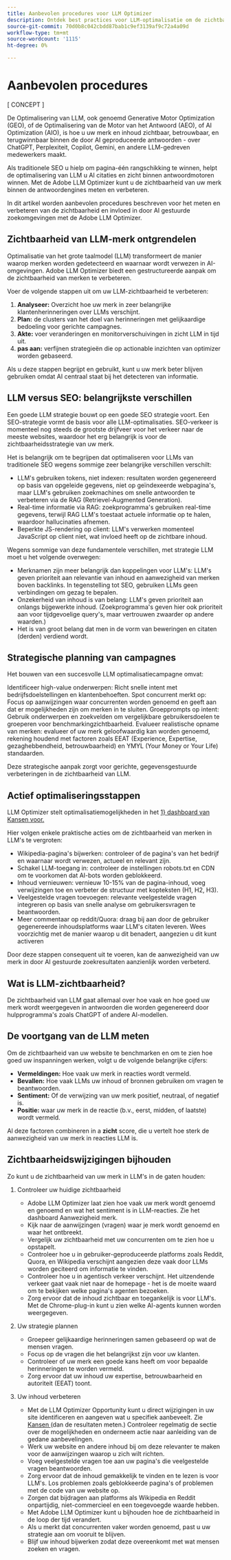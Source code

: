 ```yaml
---
title: Aanbevolen procedures voor LLM Optimizer
description: Ontdek best practices voor LLM-optimalisatie om de zichtbaarheid van merken in AI-zoekopdrachten te verhogen. Inzichten voor benchmarking en optimalisering van inhoud.
source-git-commit: 70d0b8c042cbdd87bab1c9ef3139af9c72a4a09d
workflow-type: tm+mt
source-wordcount: '1115'
ht-degree: 0%

---
```



# Aanbevolen procedures

[ CONCEPT ]

De Optimalisering van LLM, ook genoemd Generative Motor Optimization (GEO), of de Optimalisering van de Motor van het Antwoord (AEO), of AI Optimization (AIO), is hoe u uw merk en inhoud zichtbaar, betrouwbaar, en terugwinnbaar binnen de door AI geproduceerde antwoorden - over ChatGPT, Perplexiteit, Copilot, Gemini, en andere LLM-gedreven medewerkers maakt.

Als traditionele SEO u hielp om pagina-één rangschikking te winnen, helpt de optimalisering van LLM u AI citaties en zicht binnen antwoordmotoren winnen. Met de Adobe LLM Optimizer kunt u de zichtbaarheid van uw merk binnen de antwoordengines meten en verbeteren.

In dit artikel worden aanbevolen procedures beschreven voor het meten en verbeteren van de zichtbaarheid en invloed in door AI gestuurde zoekomgevingen met de Adobe LLM Optimizer.

## Zichtbaarheid van LLM-merk ontgrendelen

Optimalisatie van het grote taalmodel (LLM) transformeert de manier waarop merken worden gedetecteerd en waarnaar wordt verwezen in AI-omgevingen. Adobe LLM Optimizer biedt een gestructureerde aanpak om de zichtbaarheid van merken te verbeteren.

Voer de volgende stappen uit om uw LLM-zichtbaarheid te verbeteren:

1. **Analyseer:** Overzicht hoe uw merk in zeer belangrijke klantenherinneringen over LLMs verschijnt.
2. **Plan:** de clusters van het doel van herinneringen met gelijkaardige bedoeling voor gerichte campagnes.
3. **Akte:** voer veranderingen en monitorverschuivingen in zicht LLM in tijd uit.
4. **pas aan:** verfijnen strategieën die op actionable inzichten van optimizer worden gebaseerd.

<!--insert image-->

Als u deze stappen begrijpt en gebruikt, kunt u uw merk beter blijven gebruiken omdat AI centraal staat bij het detecteren van informatie.

## LLM versus SEO: belangrijkste verschillen

Een goede LLM strategie bouwt op een goede SEO strategie voort. Een SEO-strategie vormt de basis voor alle LLM-optimalisaties. SEO-verkeer is momenteel nog steeds de grootste drijfveer voor het verkeer naar de meeste websites, waardoor het erg belangrijk is voor de zichtbaarheidsstrategie van uw merk.

Het is belangrijk om te begrijpen dat optimaliseren voor LLMs van traditionele SEO wegens sommige zeer belangrijke verschillen verschilt:

* LLM&#39;s gebruiken tokens, niet indexen: resultaten worden gegenereerd op basis van opgeleide gegevens, niet op geïndexeerde webpagina&#39;s, maar LLM&#39;s gebruiken zoekmachines om snelle antwoorden te verbeteren via de RAG (Retrievel-Augmented Generation).
* Real-time informatie via RAG: zoekprogramma&#39;s gebruiken real-time gegevens, terwijl RAG LLM&#39;s toestaat actuele informatie op te halen, waardoor hallucinaties afnemen.
* Beperkte JS-rendering op client: LLM&#39;s verwerken momenteel JavaScript op client niet, wat invloed heeft op de zichtbare inhoud.

Wegens sommige van deze fundamentele verschillen, met strategie LLM moet u het volgende overwegen:

* Merknamen zijn meer belangrijk dan koppelingen voor LLM&#39;s: LLM&#39;s geven prioriteit aan relevantie van inhoud en aanwezigheid van merken boven backlinks. In tegenstelling tot SEO, gebruiken LLMs geen verbindingen om gezag te bepalen.
* Onzekerheid van inhoud is van belang: LLM&#39;s geven prioriteit aan onlangs bijgewerkte inhoud. (Zoekprogramma&#39;s geven hier ook prioriteit aan voor tijdgevoelige query&#39;s, maar vertrouwen zwaarder op andere waarden.)
* Het is van groot belang dat men in de vorm van beweringen en citaten (derden) verdiend wordt.

## Strategische planning van campagnes

Het bouwen van een succesvolle LLM optimalisatiecampagne omvat:

Identificeer high-value onderwerpen: Richt snelle intent met bedrijfsdoelstellingen en klantenbehoeften.
Spot concurrent merkt op: Focus op aanwijzingen waar concurrenten worden genoemd en geeft aan dat er mogelijkheden zijn om merken in te sluiten.
Groepprompts op intent: Gebruik onderwerpen en zoekvelden om vergelijkbare gebruikersdoelen te groeperen voor benchmarkingzichtbaarheid.
Evalueer realistische opname van merken: evalueer of uw merk geloofwaardig kan worden genoemd, rekening houdend met factoren zoals EEAT (Experience, Expertise, gezaghebbendheid, betrouwbaarheid) en YMYL (Your Money or Your Life) standaarden.

Deze strategische aanpak zorgt voor gerichte, gegevensgestuurde verbeteringen in de zichtbaarheid van LLM.


## Actief optimaliseringsstappen

LLM Optimizer stelt optimalisatiemogelijkheden in het [ 1} dashboard van Kansen voor.](/help/dashboards/opportunities.md)

Hier volgen enkele praktische acties om de zichtbaarheid van merken in LLM&#39;s te vergroten:

* Wikipedia-pagina&#39;s bijwerken: controleer of de pagina&#39;s van het bedrijf en waarnaar wordt verwezen, actueel en relevant zijn.
* Schakel LLM-toegang in: controleer de instellingen robots.txt en CDN om te voorkomen dat AI-bots worden geblokkeerd.
* Inhoud vernieuwen: vernieuw 10-15% van de pagina-inhoud, voeg verwijzingen toe en verbeter de structuur met kopteksten (H1, H2, H3).
* Veelgestelde vragen toevoegen: relevante veelgestelde vragen integreren op basis van snelle analyse om gebruikersvragen te beantwoorden.
* Meer commentaar op reddit/Quora: draag bij aan door de gebruiker gegenereerde inhoudsplatforms waar LLM&#39;s citaten leveren. Wees voorzichtig met de manier waarop u dit benadert, aangezien u dit kunt activeren

Door deze stappen consequent uit te voeren, kan de aanwezigheid van uw merk in door AI gestuurde zoekresultaten aanzienlijk worden verbeterd.



## Wat is LLM-zichtbaarheid?

De zichtbaarheid van LLM gaat allemaal over hoe vaak en hoe goed uw merk wordt weergegeven in antwoorden die worden gegenereerd door hulpprogramma&#39;s zoals ChatGPT of andere AI-modellen.

## De voortgang van de LLM meten

Om de zichtbaarheid van uw website te benchmarken en om te zien hoe goed uw inspanningen werken, volgt u de volgende belangrijke cijfers:

* **Vermeldingen:** Hoe vaak uw merk in reacties wordt vermeld.
* **Bevallen:** Hoe vaak LLMs uw inhoud of bronnen gebruiken om vragen te beantwoorden.
* **Sentiment:** Of de verwijzing van uw merk positief, neutraal, of negatief is.
* **Positie:** waar uw merk in de reactie (b.v., eerst, midden, of laatste) wordt vermeld.

Al deze factoren combineren in a **zicht** score, die u vertelt hoe sterk de aanwezigheid van uw merk in reacties LLM is.

## Zichtbaarheidswijzigingen bijhouden

Zo kunt u de zichtbaarheid van uw merk in LLM&#39;s in de gaten houden:

1. Controleer uw huidige zichtbaarheid
   * Adobe LLM Optimizer laat zien hoe vaak uw merk wordt genoemd en genoemd en wat het sentiment is in LLM-reacties. Zie het dashboard Aanwezigheid merk.
   * Kijk naar de aanwijzingen (vragen) waar je merk wordt genoemd en waar het ontbreekt.
   * Vergelijk uw zichtbaarheid met uw concurrenten om te zien hoe u opstapelt.
   * Controleer hoe u in gebruiker-geproduceerde platforms zoals Reddit, Quora, en Wikipedia verschijnt aangezien deze vaak door LLMs worden geciteerd om informatie te vinden.
   * Controleer hoe u in agentisch verkeer verschijnt. Het uitzendende verkeer gaat vaak niet naar de homepage - het is de moeite waard om te bekijken welke pagina&#39;s agenten bezoeken.
   * Zorg ervoor dat de inhoud zichtbaar en toegankelijk is voor LLM&#39;s. Met de Chrome-plug-in kunt u zien welke AI-agents kunnen worden weergegeven.

1. Uw strategie plannen
   * Groepeer gelijkaardige herinneringen samen gebaseerd op wat de mensen vragen.
   * Focus op de vragen die het belangrijkst zijn voor uw klanten.
   * Controleer of uw merk een goede kans heeft om voor bepaalde herinneringen te worden vermeld.
   * Zorg ervoor dat uw inhoud uw expertise, betrouwbaarheid en autoriteit (EEAT) toont.

1. Uw inhoud verbeteren
   * Met de LLM Optimizer Opportunity kunt u direct wijzigingen in uw site identificeren en aangeven wat u specifiek aanbeveelt. Zie [ Kansen ](/help/dashboards/opportunities.md) (dan de resultaten meten.) Controleer regelmatig de sectie over de mogelijkheden en onderneem actie naar aanleiding van de gedane aanbevelingen.
   * Werk uw website en andere inhoud bij om deze relevanter te maken voor de aanwijzingen waarop u zich wilt richten.
   * Voeg veelgestelde vragen toe aan uw pagina&#39;s die veelgestelde vragen beantwoorden.
   * Zorg ervoor dat de inhoud gemakkelijk te vinden en te lezen is voor LLM&#39;s. Los problemen zoals geblokkeerde pagina&#39;s of problemen met de code van uw website op.
   * Zorgen dat bijdragen aan platforms als Wikipedia en Reddit onpartijdig, niet-commercieel en een toegevoegde waarde hebben.
   * Met Adobe LLM Optimizer kunt u bijhouden hoe de zichtbaarheid in de loop der tijd verandert.
   * Als u merkt dat concurrenten vaker worden genoemd, past u uw strategie aan om vooruit te blijven.
   * Blijf uw inhoud bijwerken zodat deze overeenkomt met wat mensen zoeken en vragen.


<!-- Use the "Share of Voice" feature to see which competitors are dominating specific topics and adjust your strategy accordingly.-->

<!-- Purpose: Measure how much of the conversation your brand owns compared to competitors.
Insight:

This feature shows the percentage of visibility your brand has for specific topics compared to competitors.


Best Practice:

Use this insight to identify gaps in your visibility and focus on improving your presence in under-performing topics.-->

<!--6. Content Visibility

Purpose: Ensure LLMs can access and render your content.
Insight:

The dashboard compares what LLMs can see versus what is actually on your page.
It provides a percentage of content visibility, highlighting areas where LLMs may only see a small portion of your page due to client-side rendering issues.


Best Practice:

Use nametbd feature to render static HTML versions of your pages for LLM bots, ensuring full content visibility.
Address issues like blocked pages, robots.txt restrictions, and client-side rendering problems.-->



